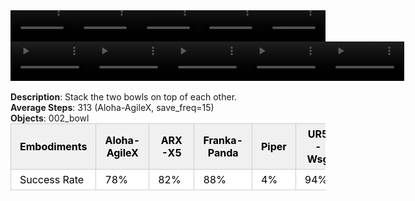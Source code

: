 <!DOCTYPE html>
<html lang="en">
<body>
    <div style="display: flex;">
        <video src="./task_video_clean/stack_bowls_two/aloha-agilex_head.mp4" controls loop muted autoplay style="width: 20.0%;"></video>
        <video src="./task_video_clean/stack_bowls_two/franka-panda_head.mp4" controls loop muted autoplay style="width: 20.0%;"></video>
        <video src="./task_video_clean/stack_bowls_two/ARX-X5_head.mp4" controls loop muted autoplay style="width: 20.0%;"></video>
        <video src="./task_video_clean/stack_bowls_two/piper_head.mp4" controls loop muted autoplay style="width: 20.0%;"></video>
        <video src="./task_video_clean/stack_bowls_two/ur5-wsg_head.mp4" controls loop muted autoplay style="width: 20.0%;"></video>
    </div>
    <div style="display: flex;">
        <video src="./task_video_clean/stack_bowls_two/aloha-agilex_world.mp4" controls loop muted autoplay style="width: 25%;"></video>
        <video src="./task_video_clean/stack_bowls_two/franka-panda_world.mp4" controls loop muted autoplay style="width: 25%;"></video>
        <video src="./task_video_clean/stack_bowls_two/ARX-X5_world.mp4" controls loop muted autoplay style="width: 25%;"></video>
        <video src="./task_video_clean/stack_bowls_two/piper_world.mp4" controls loop muted autoplay style="width: 25%;"></video>
        <video src="./task_video_clean/stack_bowls_two/ur5-wsg_world.mp4" controls loop muted autoplay style="width: 25%;"></video>
    </div>
    <br><b>Description</b>: Stack the two bowls on top of each other.<br>
    <b>Average Steps</b>: 313 (Aloha-AgileX, save_freq=15)<br>
    <b>Objects</b>: 002_bowl<br>
    <table style="margin:0 auto;border-collapse:collapse;width:auto;min-width:180px;background-color:white;">
        <thead>
            <tr style="background:#f0f0f0;">
                <th style="border:1px solid #ccc;padding:6px 14px;color:black;">Embodiments</th>
                <th style="border:1px solid #ccc;padding:6px 14px;color:black;">Aloha-AgileX</th>
                <th style="border:1px solid #ccc;padding:6px 14px;color:black;">ARX-X5</th>
                <th style="border:1px solid #ccc;padding:6px 14px;color:black;">Franka-Panda</th>
                <th style="border:1px solid #ccc;padding:6px 14px;color:black;">Piper</th>
                <th style="border:1px solid #ccc;padding:6px 14px;color:black;">UR5-Wsg</th>
            </tr>
        </thead>
        <tbody>
            <tr style="background:white;">
                <td style="border:1px solid #ccc;padding:6px 14px;color:black;">Success Rate</td>
                <td style="border:1px solid #ccc;padding:6px 14px;color:black;">78%</td>
                <td style="border:1px solid #ccc;padding:6px 14px;color:black;">82%</td>
                <td style="border:1px solid #ccc;padding:6px 14px;color:black;">88%</td>
                <td style="border:1px solid #ccc;padding:6px 14px;color:black;">4%</td>
                <td style="border:1px solid #ccc;padding:6px 14px;color:black;">94%</td>
            </tr>
        </tbody>
    </table>
</body>
</html>
